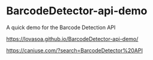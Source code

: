 # BarcodeDetector-api-demo
A quick demo for the Barcode Detection API

https://lovasoa.github.io/BarcodeDetector-api-demo/

https://caniuse.com/?search=BarcodeDetector%20API


